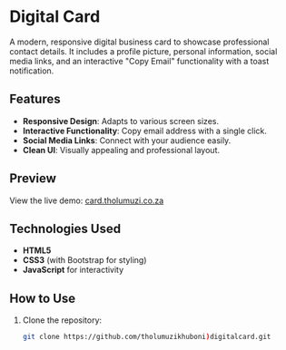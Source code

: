 # Digital Card

A modern, responsive digital business card to showcase professional contact details. It includes a profile picture, personal information, social media links, and an interactive "Copy Email" functionality with a toast notification.

## Features
- **Responsive Design**: Adapts to various screen sizes.
- **Interactive Functionality**: Copy email address with a single click.
- **Social Media Links**: Connect with your audience easily.
- **Clean UI**: Visually appealing and professional layout.

## Preview
View the live demo: [card.tholumuzi.co.za](https://card.tholumuzi.co.za)

## Technologies Used
- **HTML5**
- **CSS3** (with Bootstrap for styling)
- **JavaScript** for interactivity

## How to Use
1. Clone the repository:
   ```bash
   git clone https://github.com/tholumuzikhuboni)digitalcard.git
